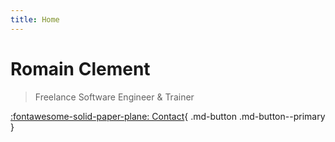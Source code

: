 ```yaml
---
title: Home
---
```


# Romain Clement

> Freelance Software Engineer & Trainer

[:fontawesome-solid-paper-plane: Contact](contact){ .md-button .md-button--primary }
